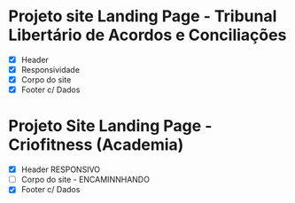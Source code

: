 # Projeto site Landing Page - Tribunal Libertário de Acordos e Conciliações

- [x] Header 
- [x] Responsividade
- [x] Corpo do site 
- [x] Footer c/ Dados 

# Projeto Site Landing Page - Criofitness (Academia)

- [x] Header RESPONSIVO
- [ ] Corpo do site - ENCAMINNHANDO
- [X] Footer c/ Dados